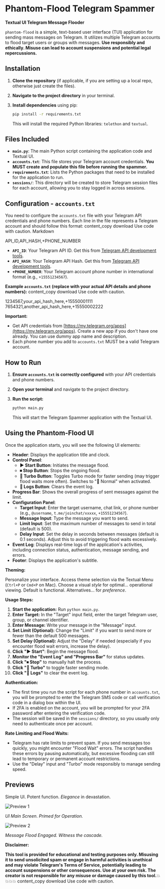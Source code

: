 # Phantom-Flood Telegram Spammer

**Textual UI Telegram Message Flooder**

`phantom-flood` is a simple, text-based user interface (TUI) application for sending mass messages on Telegram. It utilizes multiple Telegram accounts to flood target users or groups with messages.  **Use responsibly and ethically. Misuse can lead to account suspensions and potential legal repercussions.**

## Installation

1.  **Clone the repository** (if applicable, if you are setting up a local repo, otherwise just create the files).
2.  **Navigate to the project directory** in your terminal.
3.  **Install dependencies** using pip:

    ```bash
    pip install -r requirements.txt
    ```

    This will install the required Python libraries: `telethon` and `textual`.

## Files Included

*   **`main.py`**: The main Python script containing the application code and Textual UI.
*   **`accounts.txt`**:  This file stores your Telegram account credentials. **You MUST create and populate this file before running the spammer.**
*   **`requirements.txt`**: Lists the Python packages that need to be installed for the application to run.
*   **`sessions/`**:  This directory will be created to store Telegram session files for each account, allowing you to stay logged in across sessions.

## Configuration - `accounts.txt`

You need to configure the `accounts.txt` file with your Telegram API credentials and phone numbers. Each line in the file represents a Telegram account and should follow this format:
content_copy
download
Use code with caution.
Markdown

API_ID,API_HASH,+PHONE_NUMBER

*   **`API_ID`**: Your Telegram API ID.  Get this from [Telegram API development tools](https://my.telegram.org/apps).
*   **`API_HASH`**: Your Telegram API Hash. Get this from [Telegram API development tools](https://my.telegram.org/apps).
*   **`+PHONE_NUMBER`**: Your Telegram account phone number in international format (e.g., `+15551234567`).

**Example `accounts.txt` (replace with your actual API details and phone numbers):**
content_copy
download
Use code with caution.

1234567,your_api_hash_here,+15550001111
7654321,another_api_hash_here,+15550002222

**Important:**

*   Get API credentials from [https://my.telegram.org/apps](https://my.telegram.org/apps). Create a new app if you don't have one already. You can use dummy app name and description.
*   Each phone number you add to `accounts.txt` MUST be a valid Telegram account.

## How to Run

1.  **Ensure `accounts.txt` is correctly configured** with your API credentials and phone numbers.
2.  **Open your terminal** and navigate to the project directory.
3.  **Run the script:**

    ```bash
    python main.py
    ```

    This will start the Telegram Spammer application with the Textual UI.

## Using the Phantom-Flood UI

Once the application starts, you will see the following UI elements:

*   **Header**: Displays the application title and clock.
*   **Control Panel**:
    *   **▶ Start Button**: Initiates the message flood.
    *   **⏹ Stop Button**: Stops the ongoing flood.
    *   **🚀 Turbo Button**: Toggles Turbo mode for faster sending (may trigger flood waits more often). Switches to "🐢 Normal" when activated.
    *   **🧹 Logs Button**: Clears the event log.
*   **Progress Bar**: Shows the overall progress of sent messages against the limit.
*   **Configuration Panel**:
    *   **Target Input**:  Enter the target username, chat link, or phone number (e.g., `@username`, `t.me/joinchat/xxxxx`, `+15551234567`).
    *   **Message Input**: Type the message you want to send.
    *   **Limit Input**: Set the maximum number of messages to send in total (default is 500).
    *   **Delay Input**:  Set the delay in seconds between messages (default is 0.1 seconds). Adjust this to avoid triggering flood waits excessively.
*   **Event Log**: Displays real-time logs of the application's activities, including connection status, authentication, message sending, and errors.
*   **Footer**: Displays the application's subtitle.

**Theming:**

Personalize your interface. Access theme selection via the Textual Menu (`Ctrl+P` or `Cmd+P` on Mac). Choose a visual *style* for optimal...  operational viewing. Default is functional. Alternatives...  for *preference*.

**Usage Steps:**

1.  **Start the application:** Run `python main.py`.
2.  **Enter Target:** In the "Target" input field, enter the target Telegram user, group, or channel identifier.
3.  **Enter Message:**  Write your message in the "Message" input.
4.  **Set Limit (Optional):** Change the "Limit" if you want to send more or fewer than the default 500 messages.
5.  **Set Delay (Optional):** Adjust the "Delay" if needed (especially if you encounter flood wait errors, increase the delay).
6.  **Click "▶ Start"**:  Begin the message flood.
7.  **Monitor the "Event Log" and "Progress Bar"** for status updates.
8.  **Click "⏹ Stop"** to manually halt the process.
9.  **Click "🚀 Turbo"** to toggle faster sending mode.
10. **Click "🧹 Logs"** to clear the event log.

**Authentication:**

*   The first time you run the script for each phone number in `accounts.txt`, you will be prompted to enter the Telegram SMS code or call verification code in a dialog box within the UI.
*   If 2FA is enabled on the account, you will be prompted for your 2FA password after entering the verification code.
*   The session will be saved in the `sessions/` directory, so you usually only need to authenticate once per account.

**Rate Limiting and Flood Waits:**

*   Telegram has rate limits to prevent spam. If you send messages too quickly, you might encounter "Flood Wait" errors. The script handles these errors by pausing automatically, but excessive flooding can still lead to temporary or permanent account restrictions.
*   Use the "Delay" input and "Turbo" mode responsibly to manage sending speed.

## Previews

Simple UI.  Potent function.  *Elegance* in devastation.

![Preview 1](previews/preview1.png)

*UI Main Screen. Primed for Operation.*

![Preview 2](previews/preview2.png)

*Message Flood Engaged. Witness the cascade.*

**Disclaimer:**

**This tool is provided for educational and testing purposes only. Misusing it to send unsolicited spam or engage in harmful activities is unethical and may violate Telegram's Terms of Service, potentially leading to account suspensions or other consequences. Use at your own risk. The creator is not responsible for any misuse or damage caused by this tool.**💥💥💥💥
content_copy
download
Use code with caution.
